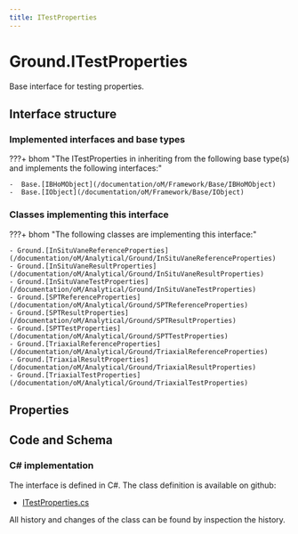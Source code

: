```yaml
---
title: ITestProperties
---
```


# Ground.ITestProperties

Base interface for testing properties.

## Interface structure

### Implemented interfaces and base types

???+ bhom "The ITestProperties in inheriting from the following base type(s) and implements the following interfaces:"

    -  Base.[IBHoMObject](/documentation/oM/Framework/Base/IBHoMObject)
    -  Base.[IObject](/documentation/oM/Framework/Base/IObject)


### Classes implementing this interface

???+ bhom "The following classes are implementing this interface:"

    - Ground.[InSituVaneReferenceProperties](/documentation/oM/Analytical/Ground/InSituVaneReferenceProperties)
    - Ground.[InSituVaneResultProperties](/documentation/oM/Analytical/Ground/InSituVaneResultProperties)
    - Ground.[InSituVaneTestProperties](/documentation/oM/Analytical/Ground/InSituVaneTestProperties)
    - Ground.[SPTReferenceProperties](/documentation/oM/Analytical/Ground/SPTReferenceProperties)
    - Ground.[SPTResultProperties](/documentation/oM/Analytical/Ground/SPTResultProperties)
    - Ground.[SPTTestProperties](/documentation/oM/Analytical/Ground/SPTTestProperties)
    - Ground.[TriaxialReferenceProperties](/documentation/oM/Analytical/Ground/TriaxialReferenceProperties)
    - Ground.[TriaxialResultProperties](/documentation/oM/Analytical/Ground/TriaxialResultProperties)
    - Ground.[TriaxialTestProperties](/documentation/oM/Analytical/Ground/TriaxialTestProperties)


## Properties

## Code and Schema

### C# implementation

The interface is defined in C#. The class definition is available on github:

- [ITestProperties.cs](https://github.com/BHoM/BHoM/blob/develop/Ground_oM/ITestProperties/ITestProperties.cs)

All history and changes of the class can be found by inspection the history.

